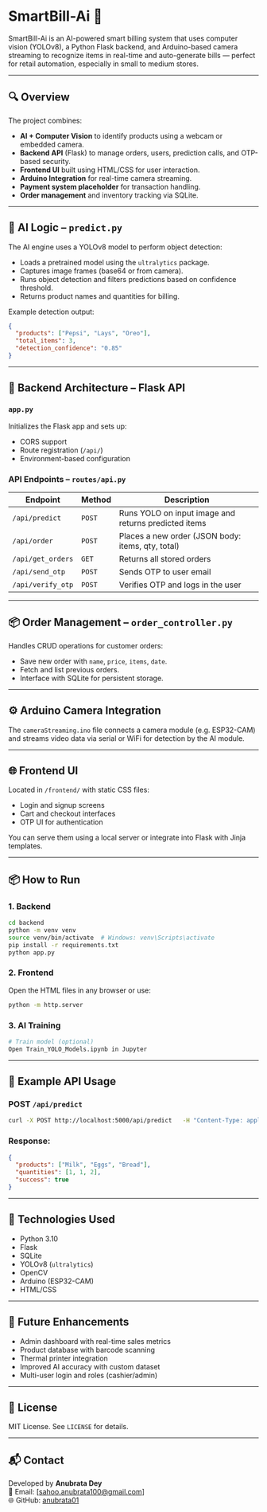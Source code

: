 # SmartBill-Ai 🚀

SmartBill-Ai is an AI-powered smart billing system that uses computer vision (YOLOv8), a Python Flask backend, and Arduino-based camera streaming to recognize items in real-time and auto-generate bills — perfect for retail automation, especially in small to medium stores.

---

## 🔍 Overview

The project combines:

- **AI + Computer Vision** to identify products using a webcam or embedded camera.
- **Backend API** (Flask) to manage orders, users, prediction calls, and OTP-based security.
- **Frontend UI** built using HTML/CSS for user interaction.
- **Arduino Integration** for real-time camera streaming.
- **Payment system placeholder** for transaction handling.
- **Order management** and inventory tracking via SQLite.

---

## 🧠 AI Logic – `predict.py`

The AI engine uses a YOLOv8 model to perform object detection:

- Loads a pretrained model using the `ultralytics` package.
- Captures image frames (base64 or from camera).
- Runs object detection and filters predictions based on confidence threshold.
- Returns product names and quantities for billing.

Example detection output:
```json
{
  "products": ["Pepsi", "Lays", "Oreo"],
  "total_items": 3,
  "detection_confidence": "0.85"
}
```

---

## 🧾 Backend Architecture – Flask API

### `app.py`
Initializes the Flask app and sets up:

- CORS support
- Route registration (`/api/`)
- Environment-based configuration

### API Endpoints – `routes/api.py`

| Endpoint | Method | Description |
|----------|--------|-------------|
| `/api/predict` | `POST` | Runs YOLO on input image and returns predicted items |
| `/api/order` | `POST` | Places a new order (JSON body: items, qty, total) |
| `/api/get_orders` | `GET` | Returns all stored orders |
| `/api/send_otp` | `POST` | Sends OTP to user email |
| `/api/verify_otp` | `POST` | Verifies OTP and logs in the user |

---

## 📦 Order Management – `order_controller.py`

Handles CRUD operations for customer orders:

- Save new order with `name`, `price`, `items`, `date`.
- Fetch and list previous orders.
- Interface with SQLite for persistent storage.

---

## ⚙️ Arduino Camera Integration

The `cameraStreaming.ino` file connects a camera module (e.g. ESP32-CAM) and streams video data via serial or WiFi for detection by the AI module.

---

## 🌐 Frontend UI

Located in `/frontend/` with static CSS files:
- Login and signup screens
- Cart and checkout interfaces
- OTP UI for authentication

You can serve them using a local server or integrate into Flask with Jinja templates.

---

## 📦 How to Run

### 1. Backend

```bash
cd backend
python -m venv venv
source venv/bin/activate  # Windows: venv\Scripts\activate
pip install -r requirements.txt
python app.py
```

### 2. Frontend

Open the HTML files in any browser or use:

```bash
python -m http.server
```

### 3. AI Training

```bash
# Train model (optional)
Open Train_YOLO_Models.ipynb in Jupyter
```

---

## 🧪 Example API Usage

### POST `/api/predict`

```bash
curl -X POST http://localhost:5000/api/predict   -H "Content-Type: application/json"   -d '{"image": "base64_encoded_image_string"}'
```

### Response:
```json
{
  "products": ["Milk", "Eggs", "Bread"],
  "quantities": [1, 1, 2],
  "success": true
}
```

---

## 🧰 Technologies Used

- Python 3.10
- Flask
- SQLite
- YOLOv8 (`ultralytics`)
- OpenCV
- Arduino (ESP32-CAM)
- HTML/CSS

---

## 📌 Future Enhancements

- Admin dashboard with real-time sales metrics
- Product database with barcode scanning
- Thermal printer integration
- Improved AI accuracy with custom dataset
- Multi-user login and roles (cashier/admin)

---

## 📜 License

MIT License. See `LICENSE` for details.

---

## 📬 Contact

Developed by **Anubrata Dey**  
📧 Email: [sahoo.anubrata100@gmail.com]  
🌐 GitHub: [anubrata01](https://github.com/anubrata01)
